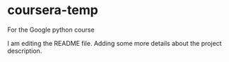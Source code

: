# coursera-temp
For the Google python course

I am editing the README file. Adding some more details about the project description.

